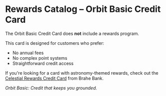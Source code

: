# Rewards Catalog – Orbit Basic Credit Card

The Orbit Basic Credit Card does **not** include a rewards program.

This card is designed for customers who prefer:

- No annual fees  
- No complex point systems  
- Straightforward credit access

If you're looking for a card with astronomy-themed rewards, check out the [Celestial Rewards Credit Card](http://www.brahebank.com/creditcards) from Brahe Bank.

*Orbit Basic: Credit that keeps you grounded.*
